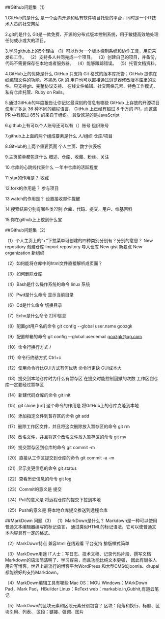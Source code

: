 ##Github问题集（1）

1.GitHub的是什么
是一个面向开源和私有软件项目托管的平台，同时是一个IT技术人员的社交网站

2.git的是什么
Git是一款免费、开源的分布式版本控制系统，用于敏捷高效地处理任何或小或大的项目。

3.学习github上的5个理由
（1）可以作为一个版本控制系统和协作工具，用它来发布工作。
（2）支持多人共同完成一个项目。
（3）创建自己的项目，并备份，代码不需要保存在本地或者服务器。
（4）能够跟踪错误。
（5）托管文档资料。

4.GitHub上的优势是什么
GitHub 只支持 Git 格式的版本库托管；GitHub 提供在线编辑文件的功能，不熟悉 Git 的
用户也可以直接通过浏览器修改版本库里的文件。只支持git、完整协议支持、
在线文件编辑、社交网络元素、特色工作模式、私有仓库托管、Ruby on Rails。

5.通过GitHub的年度报告让你记忆最深刻的信息有哪些
GitHub 上存放的开源项目使用了多达 36 种不同的编程语言，
GitHub 上已经有超过 8 千万的 PR，而这些 PR 中有超过 85% 的来自于组织。
最受欢迎的是JavaScript

6.github上有可以个人账号还可以有（）账号
组织账号

7.github上上面的两个组成要素是什么
人/组织  仓库/项目

8.GitHub的上两个重要页面
个人主页、数字仪表板

9.主页菜单都包含什么
概述、仓库、收藏、粉丝、关注

10.仓库的心跳线代表什么
一年中仓库的活跃程度

11.star的作用是？
收藏

12.fork的作用是？
参与项目

13.watch的作用是？
设置接收邮件提醒

14.搜索结果分别有哪些类??别
仓库、代码、提交、用户、维基百科

15.你在github上上挖到什么宝


##Github问题集（2）

（1）个人主页上的“+”下拉菜单可创建的四种类别分别有？分别的意思？
New repository 创建仓库
Import repository 导入仓库
New gist 新要点
New organization 新组织

（2）如何能将仓库中的html文件直接解析成页面？


（3）如何删除仓库


（4）Bash是什么操作系统的命令
linux 系统

（5）Pwd是什么命令
显示当前目录

（6）Cd是什么命令
切换目录

（7）Echo是什么命令
打印信息

（8）配置git用户名的命令
git config --global user.name goozgk

（9）配置邮箱的命令
git config --global user.email goozgk@qq.com

（10）命令行换行方式
   /

（11）命令行终结方式
Ctrl+c

（12）使用命令行比GUI方式有何优势
命令行更快 GUI成本大 

（13）提交到本地仓库时为什么有暂存区
在提交时能控制回撤的次数
工作区到仓库一定要经过暂存区

（14）新建代码仓库的命令
git  init

（15）git clone [url] 这个命令的作用是
将GitHub上的仓库克隆到本地

（16）添加指定文件到暂存区的命令
git add 

（17）删除工作区文件，并且将这次删除放入暂存区的命令
git rm

（18）改名文件，并且将这个改名文件放入暂存区的命令
git mv

（19）提交暂存区到仓库的命令
git commit -m

（20）直接从工作区提交到仓库的命令
git commit -a -m

（21）显示变更信息的命令
git status

（22）查看历史信息的命令
git log

（23）Commit的意义是
提交

（24）Pull的意义是
将远程仓库的提交下拉到本地

（25）Push的意义是
将本地仓库提交推送到远程仓库

##MarkDown  问题（3）
（1）MarkDown是什么？
Markdown是一种可以使用普通文本编辑器编写的标记语言，
通过类似HTML的标记语法，它可以使普通文本内容具有一定的格式。

（2）MarkDown特点
兼容html  在线观看  平台支持  排版样式简单

（3）MarkDown用途
IT人士：写日志、技术文稿、记录代码片段、撰写文档
Markdown的语法简洁明了、学习容易，而且功能比纯文本更强，
因此有很多人用它写博客。世界上最流行的博客平台WordPress
和大型CMS如joomla、drupal都能很好的支持Markdown。

（4）MarkDown编辑工具有哪些
Mac OS：MOU
Windows：MArkDown Pad，Mark Pad，HBuilder
Linux：ReText
web：markable.in,Gubhit,有道云笔记

（5）MarkDown的区块元素和区段元素分别包含？
区块：段落和换行、标题、区块引用、列表、
区段：链接、强调、图片



















